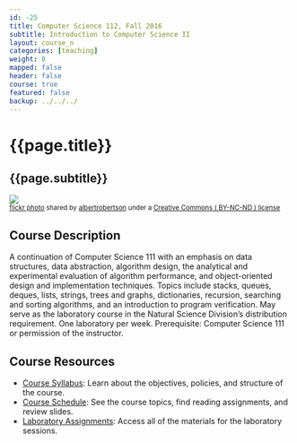 ```yaml
---
id: -25
title: Computer Science 112, Fall 2016
subtitle: Introduction to Computer Science II
layout: course_n
categories: [teaching]
weight: 0
mapped: false
header: false
course: true
featured: false
backup: ../../../
---
```


# {{page.title}}

## {{page.subtitle}}

<a title="John McClean Triptych II" href="https://flickr.com/photos/alexanderjfrobertson/24718491911"><img class="img-responsive-tight" src="https://farm2.static.flickr.com/1473/24718491911_9e353def47_z.jpg" /></a><br /><small><a title="John McClean Triptych II" href="https://flickr.com/photos/alexanderjfrobertson/24718491911">flickr photo</a> shared by <a href="https://flickr.com/people/alexanderjfrobertson">albertrobertson</a> under a <a href="https://creativecommons.org/licenses/by-nc-nd/2.0/">Creative Commons ( BY-NC-ND ) license</a> </small>

## Course Description

A continuation of Computer Science 111 with an emphasis on data structures, data abstraction, algorithm design, the
analytical and experimental evaluation of algorithm performance, and object-oriented design and implementation
techniques. Topics include stacks, queues, deques, lists, strings, trees and graphs, dictionaries, recursion, searching
and sorting algorithms, and an introduction to program verification. May serve as the laboratory course in the Natural
Science Division’s distribution requirement. One laboratory per week.  Prerequisite: Computer Science 111 or permission
of the instructor.

## Course Resources

<ul class="fa-ul">

<li><i class="fa-li fa fa-arrow-right"></i><a href="{{site.baseurl}}teaching/cs112F2016/provide/syllabus/cs112F2016-syllabus.pdf"
class="major">Course Syllabus</a>: Learn about the objectives, policies, and structure of the course.

<li><i class="fa-li fa fa-arrow-right"></i><a href="{{site.baseurl}}teaching/cs112F2016/schedule/"
class="major">Course Schedule</a>: See the course topics, find reading assignments, and review slides.

<li><i class="fa-li fa fa-arrow-right"></i><a href="{{site.baseurl}}teaching/cs112F2016/laboratories/"
class="major">Laboratory Assignments</a>: Access all of the materials for the laboratory sessions.

</ul>
